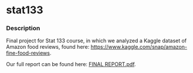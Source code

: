 # stat133

### Description

Final project for Stat 133 course, in which we analyzed a Kaggle dataset of Amazon food reviews, found here: https://www.kaggle.com/snap/amazon-fine-food-reviews.

Our full report can be found here: [FINAL REPORT.pdf](https://github.com/vaibhavram/stat133/blob/master/FINAL%20REPORT.pdf).
